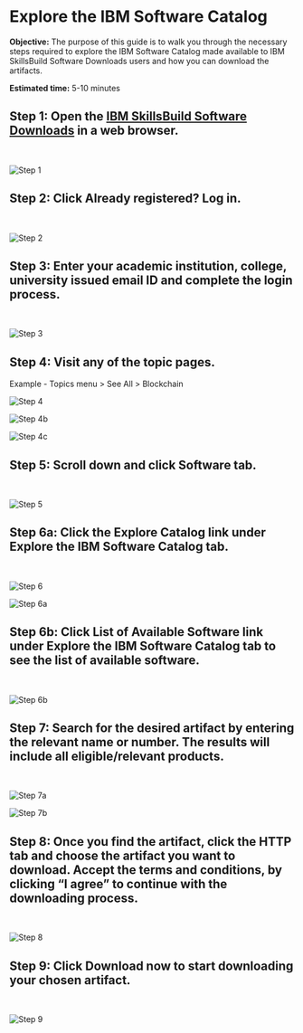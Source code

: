 
# Explore the IBM Software Catalog 

**Objective:**
The purpose of this guide is to walk you through the necessary steps required to explore the IBM Software Catalog made available to IBM SkillsBuild Software Downloads users and how you can download the artifacts.

**Estimated time:** 5-10 minutes

## Step 1: Open the [IBM SkillsBuild Software Downloads](http://ibm.com/academic) in a web browser.
<br />

![Step 1](images/step1.png)

## Step 2: Click **Already registered? Log in.**
<br />

![Step 2](images/step2.png)

## Step 3: Enter your academic institution, college, university issued email ID and complete the login process.
<br />

![Step 3](images/step3.png)

## Step 4: Visit any of the topic pages.
Example - Topics menu > See All > Blockchain
<br />

![Step 4](images/step4.png)
<br />

![Step 4b](images/step4b.png)
<br />

![Step 4c](images/step4c.png)

## Step 5: Scroll down and click Software tab.
<br />

![Step 5](images/step5.png)

## Step 6a: Click the Explore Catalog link under Explore the IBM Software Catalog tab.
<br />

![Step 6](images/step6.png)
<br />

![Step 6a](images/step6a.png)

## Step 6b: Click List of Available Software link under Explore the IBM Software Catalog tab to see the list of available software.
<br />

![Step 6b](images/step6b.png)

## Step 7: Search for the desired artifact by entering the relevant name or number. The results will include all eligible/relevant products.
<br />

![Step 7a](images/step7a.png)
<br />

![Step 7b](images/step7b.png)

## Step 8: Once you find the artifact, click the HTTP tab and choose the artifact you want to download. Accept the terms and conditions, by clicking “I agree” to continue with the downloading process.
<br />

![Step 8](images/step8.png)

## Step 9: Click Download now to start downloading your chosen artifact.
<br />

![Step 9](images/step9.png)